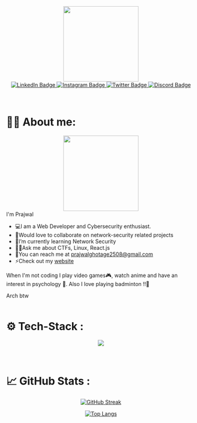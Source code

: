 <div id="header" align="center">
  <img src="https://media.giphy.com/media/M9gbBd9nbDrOTu1Mqx/giphy.gif" width="200"/>
</div>
<div id="badges" align="center">
  <a href="https://linkedin.com/in/prajwal-ghotage" target="_blank">
    <img src="https://img.shields.io/badge/LinkedIn-blue?style=for-the-badge&logo=linkedin&logoColor=white" alt="LinkedIn Badge"/>
  </a>
  <a href="https://instagram.com/praj_wxl89" target="_blank">
    <img src="https://img.shields.io/badge/Instagram-white?style=for-the-badge&logo=instagram&logoColor=#f72c8b" alt="Instagram Badge"/>
  </a>
  <a href="https://twitter.com/grin980" target="_blank">
    <img src="https://img.shields.io/badge/Twitter-blue?style=for-the-badge&logo=twitter&logoColor=white" alt="Twitter Badge"/>
  </a>
  <a href="https://discord.com/users/754645244959522827" target="_blank">
    <img src="https://img.shields.io/badge/Discord-5865F2?style=for-the-badge&logo=discord&logoColor=white" alt="Discord Badge"/>
  </a>
</div> 
<br>
<br>

# 👨‍💻 About me:
<div id="header" align="center">
  <img src="https://media.giphy.com/media/H6E7CjSrSVWhgEV7E8/giphy.gif" width="200"/>
</div>
<span>I'm Prajwal</span>
<ul>
  <li>💻I am a Web Developer and Cybersecurity enthusiast.</li> 
  <li>🤝Would love to collaborate on network-security related projects</li>
  <li>🔐I’m currently learning Network Security </li>
  <li>🐱‍👤Ask me about CTFs, Linux, React.js</li>
  <li>📧You can reach me at <a href="mailto:prajwalghotage2508@gmail.com">prajwalghotage2508@gmail.com</a></li>
  <li>⚡Check out my  <a href="https://prajwalghotage.netlify.app" target="_blank">website</a></li>
</ul>

When I'm not coding I play video games🎮, watch anime and have an interest in psychology 🧠. Also I love playing badminton !!🏸

Arch btw
<br>
<br>

# ⚙ Tech-Stack :
<div align="center">
  <a href="https://skillicons.dev">
  <img src="https://skillicons.dev/icons?i=java,python,javascript,react,tailwindcss,nodejs,mysql,mongodb,linux,git,express,bash,postman,vercel&theme=dark&perline=7">
  </a>
</div>
<br>
<br>

# 📈 GitHub Stats :
<div align="center">
  
  [![GitHub Streak](http://github-readme-streak-stats.herokuapp.com?user=mirai-cmd&theme=nightowl)](https://git.io/streak-stats)
  
  
  
  [![Top Langs](https://github-readme-stats.vercel.app/api/top-langs/?username=mirai-cmd&theme=nightowl)](https://github.com/anuraghazra/github-readme-stats)
  
</div>
